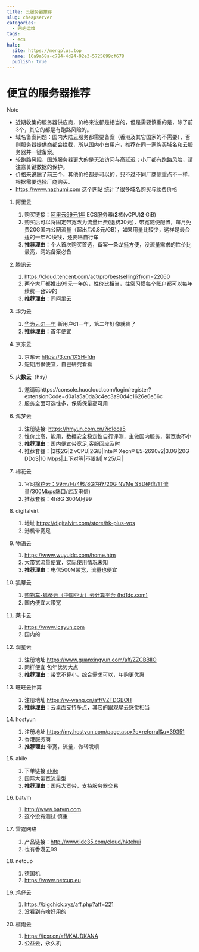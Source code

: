 ```yaml
---
title: 云服务器推荐
slug: cheapserver
categories:
  - 网站运维
tags:
  - ecs
halo:
  site: https://mengplus.top
  name: 16a9a68a-c784-4d24-92e3-5725699cf678
  publish: true
---
```

# 便宜的服务器推荐

> [!NOTE]
> - 近期收集的服务器供应商，价格来说都是相当的，但是需要慎重的是，除了前3个，其它的都是有跑路风险的。
> - 域名备案问题：国内大陆云服务都需要备案（香港及其它国家的不需要），否则服务器提供商都会拦截，所以国内小白用户，推荐在同一家购买域名和云服务器并一键备案。
> - 较跑路风险，国外服务器更大的是无法访问与高延迟；小厂都有跑路风险，请注意关键数据的保护。
> - 价格来说除了前三个，其他价格都是可以的，只不过不同厂商侧重点不一样，根据需要选择厂商购买。
> - https://www.nazhumi.com
这个网站 统计了很多域名购买与续费价格

1. 阿里云
   1. 购买链接：[阿里云99元1年](https://www.aliyun.com/daily-act/ecs/activity_selection?userCode=9ikm4mm1) ECS服务器(**2**核(vCPU)**2** GiB)
   2. 购买后可以将固定带宽改为流量计费(退费30元)，带宽随便配置，每月免费20G国内公网流量（超出后0.8元/GB），如果用量比较少，这样是最合适的一年70块钱，还要啥自行车
   3. **推荐理由**：个人首次购买首选，备案一条龙挺方便，没流量需求的性价比最高，网站备案必备

2. 腾讯云
   1. https://cloud.tencent.com/act/pro/bestselling?from=22060
   2. 两个大厂都推出99元一年的，性价比相当，往常习惯每个账户都可以每年续费一台99的
   3. **推荐理由**：同阿里云

3. 华为云
   1. [华为云61一年](https://activity.huaweicloud.com/discount_area_v5/index.html ) 新用户61一年，第二年好像就贵了
   2. **推荐理由**：首年便宜

4. 京东云
   1. 京东云 https://3.cn/1XSH-fdn
   2. 短期用很便宜，自己研究看看

5. **火数云**（hsy）
   1. 邀请码https://console.huocloud.com/login/register?extensionCode=d0a1a5a0da3c4ec3a90d4c1626e6e56c
   2. 服务全面可选性多，保质保量高可用

6. 鸿梦云
   1. 注册链接: https://hmyun.com.cn/?ic1dca5
   2. 性价比高，能用，数据安全稳定性自行评测，主做国内服务，带宽也不小
   3. **推荐理由**：国内便宜带宽足,客服回应及时
   4. 推荐套餐：|2核2G|2 vCPU|2GiB|Intel® Xeon® E5-2690v2|3.0G|20G DDoS|10 Mbps|上下对等|不限制|￥25/月|

7. 棉花云
   1. 官网[棉花云：99元/月/4核/8G内存/20G NVMe SSD硬盘/1T流量/300Mbps端口/武汉电信)](https://imotao.com/8662.html)
   2. 推荐套餐：4h8G 300M月99

8. digitalvirt
   1. 地址 https://digitalvirt.com/store/hk-plus-vps
   2. 港机带宽足
9. 物语云
   1. https://www.wuyuidc.com/home.htm
   2. 大带宽流量便宜，实际使用情况未知
   3. **推荐理由**：电信500M带宽，流量也便宜

10. 狐蒂云
    1. [购物车-狐蒂云（中国亚太）云计算平台 (hd1dc.com)](https://www.hd1dc.com/cart?fid=2&gid=98)
    2. 国内便宜大带宽

11. 莱卡云
    1. https://www.lcayun.com
    2. 国内的

12. 观星云
    1. 注册地址 https://www.guanxingyun.com/aff/ZZCBBIIO
    2. 同样便宜 包年优势大点
    3. **推荐理由**：带宽不算小，综合需求可以，年购更优惠

13. 旺旺云计算
    1. 注册地址 https://w-wang.cn/aff/VZTDGBOH
    2. **推荐理由**：云桌面支持多点，其它的跟观星云感觉相当
14. hostyun
    1. 注册地址 https://my.hostyun.com/page.aspx?c=referral&u=39351
    2. 香港服务商
    3. **推荐理由**:带宽，流量，做转发呗
15. akile
    1. 下单链接 [akile]( https://akile.io/register?aff_code=ad842b4a-34fa-4b8d-b7b1-260b5d09206b)
    2. 国际大带宽流量型
    3. **推荐理由**：国际大宽带，支持服务器交易
16. batvm
    1. http://www.batvm.com
    2. 这个没有测试 慎重
17. 雷霆网络
    1. 产品链接：http://www.idc35.com/cloud/hktehui
    2. 也有香港云99
18. netcup
    1. 德国机
    2. https://www.netcup.eu
19. 鸡仔云
    1. https://bigchick.xyz/aff.php?aff=221
    2. 没看到有啥好用的
20. 樱雨云
    1. https://ipxr.cn/aff/KAUDKANA
    2. 公益云，永久机

